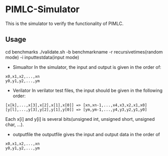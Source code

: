 # PIMLC-Simulator

This is the simulator to verify the functionality of PIMLC.


## Usage
cd benchmarks
./validate.sh -b benchmarkname -r recursivetimes(random mode) -i inputtestdata(input mode)
- Simualtor
In the simulator, the input and output is given in the order of:
```
x0,x1,x2,...,xn
y0,y1,y2,...,ym
```

- Verilator
In verilator test files, the input should be given in the following order:
```
[x[k],...,x[3],x[2],x[1],x[0]] => [xn,xn-1,...,x4,x3,x2,x1,x0]
[y[l],...,y[3],y[2],y[1],y[0]] => [ym,ym-1,...,y4,y3,y2,y1,y0]
```
Each x[i] and y[i] is several bits(unsigned int, unsigned short, unsigned char, ...).

- outputfile
the outputfile gives the input and output data in the order of
```
x0,x1,x2,...,xn
y0,y1,y2,...,ym
```